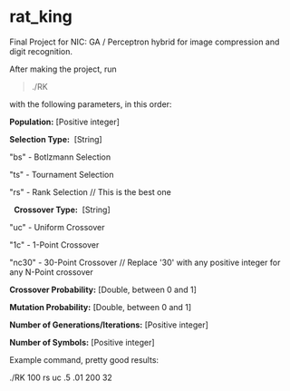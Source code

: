 # rat_king
Final Project for NIC: GA / Perceptron hybrid for image compression and digit recognition.

After making the project, run

> ./RK

with the following parameters, in this order:

__Population:__
  [Positive integer]
  
  
__Selection Type:__
  [String]
  
  "bs" - Botlzmann Selection
  
  "ts" - Tournament Selection
  
  "rs" - Rank Selection // This is the best one
  
  
__Crossover Type:__
  [String]
  
  "uc" - Uniform Crossover
  
  "1c" - 1-Point Crossover
  
  "nc30" - 30-Point Crossover // Replace '30' with any positive integer for any N-Point crossover
  
  
__Crossover Probability:__
  [Double, between 0 and 1]
  
  
__Mutation Probability:__
  [Double, between 0 and 1]
  
  
__Number of Generations/Iterations:__
  [Positive integer]
  
  
__Number of Symbols:__
  [Positive integer]
  
  
Example command, pretty good results:

./RK 100 rs uc .5 .01 200 32
